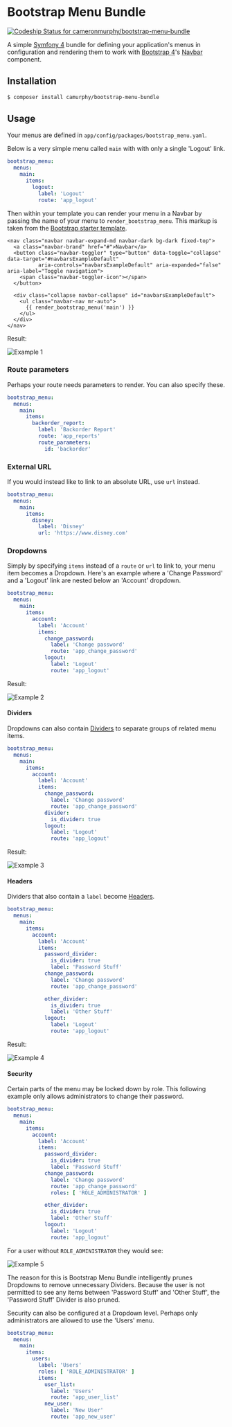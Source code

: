 Bootstrap Menu Bundle
=====================
[![Codeship Status for cameronmurphy/bootstrap-menu-bundle](https://app.codeship.com/projects/5ca20810-2859-0137-6900-26cbbdc58abd/status?branch=master)](https://app.codeship.com/projects/330765)

A simple [Symfony 4](https://symfony.com/) bundle for defining your application's menus in configuration and rendering them to work with
[Bootstrap 4](https://getbootstrap.com/docs/4.3)'s [Navbar](https://getbootstrap.com/docs/4.3/components/navbar) component.

Installation
------------
```bash
$ composer install camurphy/bootstrap-menu-bundle
```

Usage
-----
Your menus are defined in `app/config/packages/bootstrap_menu.yaml`.

Below is a very simple menu called `main` with with only a single 'Logout' link.
```yaml
bootstrap_menu:
  menus:
    main:
      items:
        logout:
          label: 'Logout'
          route: 'app_logout'
```

Then within your template you can render your menu in a Navbar by passing the name of your menu to `render_bootstrap_menu`. This markup is
taken from the [Bootstrap starter template](https://getbootstrap.com/docs/4.3/examples/starter-template/).
```twig
<nav class="navbar navbar-expand-md navbar-dark bg-dark fixed-top">
  <a class="navbar-brand" href="#">Navbar</a>
  <button class="navbar-toggler" type="button" data-toggle="collapse" data-target="#navbarsExampleDefault"
          aria-controls="navbarsExampleDefault" aria-expanded="false" aria-label="Toggle navigation">
    <span class="navbar-toggler-icon"></span>
  </button>

  <div class="collapse navbar-collapse" id="navbarsExampleDefault">
    <ul class="navbar-nav mr-auto">
      {{ render_bootstrap_menu('main') }}
    </ul>
  </div>
</nav>
```
Result:

![Example 1](https://user-images.githubusercontent.com/1300032/54358791-4f00fb00-46b5-11e9-817c-4b8101305a2b.png)

### Route parameters
Perhaps your route needs parameters to render. You can also specify these.
```yaml
bootstrap_menu:
  menus:
    main:
      items:
        backorder_report:
          label: 'Backorder Report'
          route: 'app_reports'
          route_parameters:
            id: 'backorder'
```

### External URL
If you would instead like to link to an absolute URL, use `url` instead.
```yaml
bootstrap_menu:
  menus:
    main:
      items:
        disney:
          label: 'Disney'
          url: 'https://www.disney.com'
```

### Dropdowns
Simply by specifying `items` instead of a `route` or `url` to link to, your menu item becomes a Dropdown. Here's an example where a
'Change Password' and a 'Logout' link are nested below an 'Account' dropdown.
```yaml
bootstrap_menu:
  menus:
    main:
      items:
        account:
          label: 'Account'
          items:
            change_password:
              label: 'Change password'
              route: 'app_change_password'
            logout:
              label: 'Logout'
              route: 'app_logout'
```
Result:

![Example 2](https://user-images.githubusercontent.com/1300032/54359374-9fc52380-46b6-11e9-9c0c-bea934d9f0a2.png)

#### Dividers
Dropdowns can also contain [Dividers](https://getbootstrap.com/docs/4.3/components/dropdowns/#dividers) to separate groups of related menu
items.
```yaml
bootstrap_menu:
  menus:
    main:
      items:
        account:
          label: 'Account'
          items:
            change_password:
              label: 'Change password'
              route: 'app_change_password'
            divider:
              is_divider: true
            logout:
              label: 'Logout'
              route: 'app_logout'
```
Result:

![Example 3](https://user-images.githubusercontent.com/1300032/54359921-bf108080-46b7-11e9-8101-faf2526697ef.png)

#### Headers
Dividers that also contain a `label` become [Headers](https://getbootstrap.com/docs/4.3/components/dropdowns/#headers).
```yaml
bootstrap_menu:
  menus:
    main:
      items:
        account:
          label: 'Account'
          items:
            password_divider:
              is_divider: true
              label: 'Password Stuff'
            change_password:
              label: 'Change password'
              route: 'app_change_password'

            other_divider:
              is_divider: true
              label: 'Other Stuff'
            logout:
              label: 'Logout'
              route: 'app_logout'
```
Result:

![Example 4](https://user-images.githubusercontent.com/1300032/54360188-73120b80-46b8-11e9-9af7-6150182b8243.png)

#### Security
Certain parts of the menu may be locked down by role. This following example only allows administrators to change their password.
```yaml
bootstrap_menu:
  menus:
    main:
      items:
        account:
          label: 'Account'
          items:
            password_divider:
              is_divider: true
              label: 'Password Stuff'
            change_password:
              label: 'Change password'
              route: 'app_change_password'
              roles: [ 'ROLE_ADMINISTRATOR' ]

            other_divider:
              is_divider: true
              label: 'Other Stuff'
            logout:
              label: 'Logout'
              route: 'app_logout'
```
For a user without `ROLE_ADMINISTRATOR` they would see:

![Example 5](https://user-images.githubusercontent.com/1300032/54361573-60e59c80-46bb-11e9-89db-669a02f4b82b.png)

The reason for this is Bootstrap Menu Bundle intelligently prunes Dropdowns to remove unnecessary Dividers. Because the user is not
permitted to see any items between 'Password Stuff' and 'Other Stuff', the 'Password Stuff' Divider is also pruned.

Security can also be configured at a Dropdown level. Perhaps only administrators are allowed to use the 'Users' menu.
```yaml
bootstrap_menu:
  menus:
    main:
      items:
        users:
          label: 'Users'
          roles: [ 'ROLE_ADMINISTRATOR' ]
          items:
            user_list:
              label: 'Users'
              route: 'app_user_list'
            new_user:
              label: 'New User'
              route: 'app_new_user'
```

